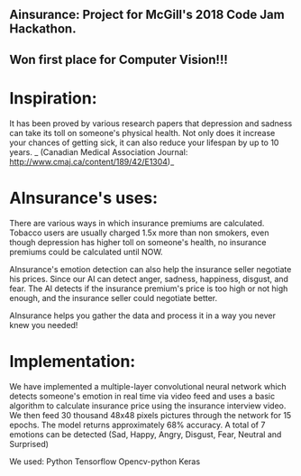 ## Ainsurance: Project for McGill's 2018 Code Jam Hackathon. 
## Won first place for Computer Vision!!!

# Inspiration: 

It has been proved by various research papers that depression and sadness can take its toll on someone's physical health. Not only does it increase your chances of getting sick, it can also reduce your lifespan by up to 10 years. _ (Canadian Medical Association Journal: http://www.cmaj.ca/content/189/42/E1304)_

# AInsurance's uses: 

There are various ways in which insurance premiums are calculated. Tobacco users are usually charged 1.5x more than non smokers, even though depression has higher toll on someone's health, no insurance premiums could be calculated until NOW.

AInsurance's emotion detection can also help the insurance seller negotiate his prices. Since our AI can detect anger, sadness, happiness, disgust, and fear. The AI detects if the insurance premium's price is too high or not high enough, and the insurance seller could negotiate better.

AInsurance helps you gather the data and process it in a way you never knew you needed!

# Implementation: 

We have implemented a multiple-layer convolutional neural network which detects someone's emotion in real time via video feed and uses a basic algorithm to calculate insurance price using the insurance interview video. We then feed 30 thousand 48x48 pixels pictures through the network for 15 epochs. The model returns approximately 68% accuracy. A total of 7 emotions can be detected (Sad, Happy, Angry, Disgust, Fear, Neutral and Surprised)

We used: Python Tensorflow Opencv-python Keras
